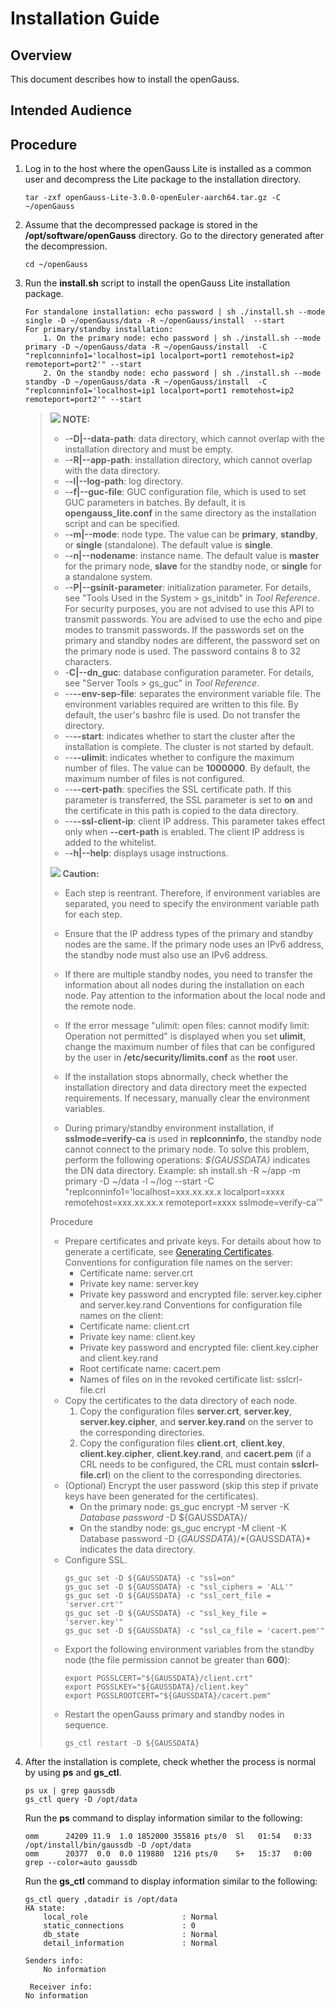 # Installation Guide<a name="EN-US_TOPIC_0242381303"></a>

## Overview

This document describes how to install the openGauss.

## Intended Audience

## Procedure<a name="section98663181331"></a>

1.  Log in to the host where the openGauss Lite is installed as a common user and decompress the Lite package to the installation directory.

    ```
    tar -zxf openGauss-Lite-3.0.0-openEuler-aarch64.tar.gz -C ~/openGauss
    ```

2.  Assume that the decompressed package is stored in the  **/opt/software/openGauss**  directory. Go to the directory generated after the decompression.

    ```
    cd ~/openGauss
    ```

3. Run the **install.sh** script to install the openGauss Lite installation package.

   ```
   For standalone installation: echo password | sh ./install.sh --mode single -D ~/openGauss/data -R ~/openGauss/install  --start
   For primary/standby installation:
       1. On the primary node: echo password | sh ./install.sh --mode primary -D ~/openGauss/data -R ~/openGauss/install  -C "replconninfo1='localhost=ip1 localport=port1 remotehost=ip2 remoteport=port2'" --start
       2. On the standby node: echo password | sh ./install.sh --mode standby -D ~/openGauss/data -R ~/openGauss/install  -C "replconninfo1='localhost=ip1 localport=port1 remotehost=ip2 remoteport=port2'" --start
   ```

   >![](public_sys-resources/icon-note.gif) **NOTE:**
   >
   >
   >
   >-   -**-D|--data-path**: data directory, which cannot overlap with the installation directory and must be empty.
   >-   -**-R|--app-path**: installation directory, which cannot overlap with the data directory.
   >-   -**-l|--log-path**: log directory.
   >-   -**-f|--guc-file**: GUC configuration file, which is used to set GUC parameters in batches. By default, it is **opengauss\_lite.conf** in the same directory as the installation script and can be specified.
   >-   -**-m|--mode**: node type. The value can be **primary**, **standby**, or **single** (standalone). The default value is **single**.
   >-   -**-n|--nodename**: instance name. The default value is **master** for the primary node, **slave** for the standby node, or **single** for a standalone system.
   >-   -**-P|--gsinit-parameter**: initialization parameter. For details, see "Tools Used in the System \> gs\_initdb" in *Tool Reference*. For security purposes, you are not advised to use this API to transmit passwords. You are advised to use the echo and pipe modes to transmit passwords. If the passwords set on the primary and standby nodes are different, the password set on the primary node is used. The password contains 8 to 32 characters.
   >-   -**C|--dn\_guc**: database configuration parameter. For details, see "Server Tools \> gs\_guc" in *Tool Reference*.
   >-   --**--env-sep-file**: separates the environment variable file. The environment variables required are written to this file. By default, the user's bashrc file is used. Do not transfer the directory.
   >-   --**--start**: indicates whether to start the cluster after the installation is complete. The cluster is not started by default.
   >-   --**--ulimit**: indicates whether to configure the maximum number of files. The value can be **1000000**. By default, the maximum number of files is not configured.
   >-   --**--cert-path**: specifies the SSL certificate path. If this parameter is transferred, the SSL parameter is set to **on** and the certificate in this path is copied to the data directory.
   >-   --**--ssl-client-ip**: client IP address. This parameter takes effect only when **--cert-path** is enabled. The client IP address is added to the whitelist.
   >-   -**-h|--help**: displays usage instructions.
   >
   >
   >
   >![](./public_sys-resources/icon-caution.gif) **Caution:**
   >
   >
   >
   >- Each step is reentrant. Therefore, if environment variables are separated, you need to specify the environment variable path for each step.
   >
   >- Ensure that the IP address types of the primary and standby nodes are the same. If the primary node uses an IPv6 address, the standby node must also use an IPv6 address.
   >
   >- If there are multiple standby nodes, you need to transfer the information about all nodes during the installation on each node. Pay attention to the information about the local node and the remote node.
   >
   >- If the error message "ulimit: open files: cannot modify limit: Operation not permitted" is displayed when you set **ulimit**, change the maximum number of files that can be configured by the user in **/etc/security/limits.conf** as the **root** user.
   >
   >- If the installation stops abnormally, check whether the installation directory and data directory meet the expected requirements. If necessary, manually clear the environment variables.
   >
   >-   During primary/standby environment installation, if **sslmode=verify-ca** is used in **replconninfo**, the standby node cannot connect to the primary node. To solve this problem, perform the following operations:
   >   *${GAUSSDATA}* indicates the DN data directory.
   >   Example: sh install.sh -R \~/app -m primary -D \~/data -l \~/log --start -C "replconninfo1='localhost=xxx.xx.xx.x localport=xxxx remotehost=xxx.xx.xx.x remoteport=xxxx sslmode=verify-ca'"
   >   
   >   Procedure
   >   
   >   -   Prepare certificates and private keys. For details about how to generate a certificate, see [Generating Certificates](../DatabaseAdministrationGuide/generating-certificates.md). 
   >       Conventions for configuration file names on the server:
   >       -   Certificate name: server.crt
   >       -   Private key name: server.key
   >       -   Private key password and encrypted file: server.key.cipher and server.key.rand
   >       Conventions for configuration file names on the client:
   >       -   Certificate name: client.crt
   >       -   Private key name: client.key
   >       -   Private key password and encrypted file: client.key.cipher and client.key.rand
   >       -   Root certificate name: cacert.pem
   >       -   Names of files on in the revoked certificate list: sslcrl-file.crl
   >   -   Copy the certificates to the data directory of each node.
   >       1.  Copy the configuration files **server.crt**, **server.key**, **server.key.cipher**, and **server.key.rand** on the server to the corresponding directories.
   >       2.  Copy the configuration files **client.crt**, **client.key**, **client.key.cipher**, **client.key.rand**, and **cacert.pem** (if a CRL needs to be configured, the CRL must contain **sslcrl-file.crl**) on the client to the corresponding directories.
   >   -   (Optional) Encrypt the user password (skip this step if private keys have been generated for the certificates).
   >       -   On the primary node: gs\_guc encrypt -M server -K *Database password* -D $\{GAUSSDATA\}/
   >       -   On the standby node: gs\_guc encrypt -M client -K Database password -D $\{GAUSSDATA\}/
   >       *${GAUSSDATA}* indicates the data directory.
   >   -   Configure SSL.
   >       ```
   >       gs_guc set -D ${GAUSSDATA} -c "ssl=on" 
   >       gs_guc set -D ${GAUSSDATA} -c "ssl_ciphers = 'ALL'" 
   >       gs_guc set -D ${GAUSSDATA} -c "ssl_cert_file = 'server.crt'" 
   >       gs_guc set -D ${GAUSSDATA} -c "ssl_key_file = 'server.key'" 
   >       gs_guc set -D ${GAUSSDATA} -c "ssl_ca_file = 'cacert.pem'" 
   >       ```
   >   -   Export the following environment variables from the standby node (the file permission cannot be greater than **600**):
   >       ```
   >       export PGSSLCERT="${GAUSSDATA}/client.crt"
   >       export PGSSLKEY="${GAUSSDATA}/client.key"
   >       export PGSSLROOTCERT="${GAUSSDATA}/cacert.pem"
   >       ```
   >   -   Restart the openGauss primary and standby nodes in sequence.
   >       ```
   >       gs_ctl restart -D ${GAUSSDATA} 
   >       ```



4.  After the installation is complete, check whether the process is normal by using  **ps**  and  **gs\_ctl**.

    ```
    ps ux | grep gaussdb
    gs_ctl query -D /opt/data
    ```

    Run the  **ps**  command to display information similar to the following:

    ```
    omm      24209 11.9  1.0 1852000 355816 pts/0  Sl   01:54   0:33 /opt/install/bin/gaussdb -D /opt/data
    omm      20377  0.0  0.0 119880  1216 pts/0    S+   15:37   0:00 grep --color=auto gaussdb
    ```

    Run the  **gs\_ctl**  command to display information similar to the following:

    ```
    gs_ctl query ,datadir is /opt/data
    HA state:
        local_role                     : Normal
        static_connections             : 0
        db_state                       : Normal
        detail_information             : Normal
    
    Senders info:
        No information
        
     Receiver info:
    No information 
    ```
